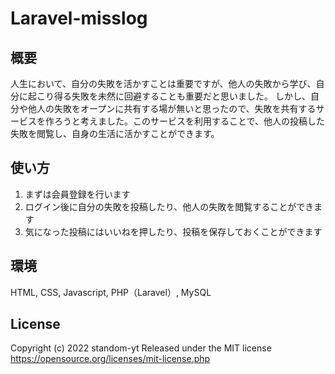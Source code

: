 # Laravel-misslog

## 概要

人生において、自分の失敗を活かすことは重要ですが、他人の失敗から学び、自分に起こり得る失敗を未然に回避することも重要だと思いました。
しかし、自分や他人の失敗をオープンに共有する場が無いと思ったので、失敗を共有するサービスを作ろうと考えました。このサービスを利用することで、他人の投稿した失敗を閲覧し、自身の生活に活かすことができます。


## 使い方

1. まずは会員登録を行います
2. ログイン後に自分の失敗を投稿したり、他人の失敗を閲覧することができます
3. 気になった投稿にはいいねを押したり、投稿を保存しておくことができます


## 環境

HTML, CSS, Javascript, PHP（Laravel）, MySQL


## License

Copyright (c) 2022 standom-yt
Released under the MIT license
https://opensource.org/licenses/mit-license.php

